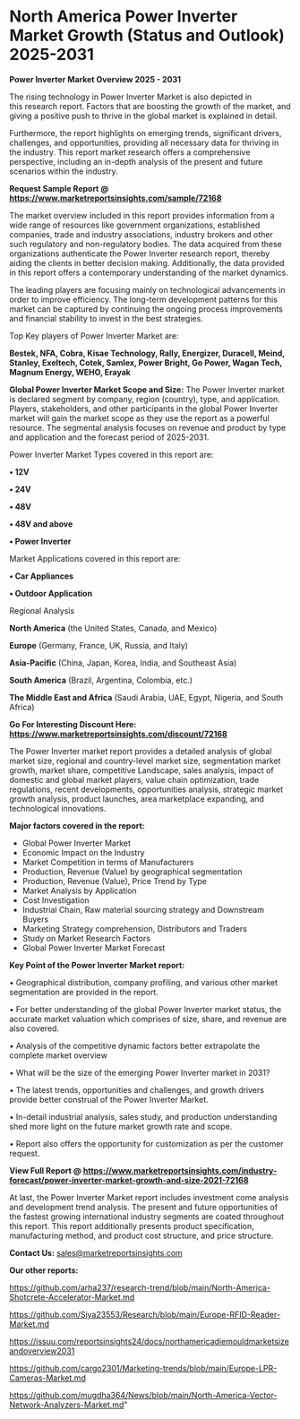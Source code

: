 # North America Power Inverter Market Growth (Status and Outlook) 2025-2031

<Strong> Power Inverter Market Overview 2025 - 2031</strong>

The rising technology in Power Inverter Market is also depicted in this research report. Factors that are boosting the growth of the market, and giving a positive push to thrive in the global market is explained in detail.

Furthermore, the report highlights on emerging trends, significant drivers, challenges, and opportunities, providing all necessary data for thriving in the industry. This report market research offers a comprehensive perspective, including an in-depth analysis of the present and future scenarios within the industry.

<strong>Request Sample Report @ <a href=https://www.marketreportsinsights.com/sample/72168>https://www.marketreportsinsights.com/sample/72168</a></strong>

The market overview included in this report provides information from a wide range of resources like government organizations, established companies, trade and industry associations, industry brokers and other such regulatory and non-regulatory bodies. The data acquired from these organizations authenticate the Power Inverter research report, thereby aiding the clients in better decision making. Additionally, the data provided in this report offers a contemporary understanding of the market dynamics.

The leading players are focusing mainly on technological advancements in order to improve efficiency. The long-term development patterns for this market can be captured by continuing the ongoing process improvements and financial stability to invest in the best strategies.

Top Key players of Power Inverter Market are:

<strong>Bestek, NFA, Cobra, Kisae Technology, Rally, Energizer, Duracell, Meind, Stanley, Exeltech, Cotek, Samlex, Power Bright, Go Power, Wagan Tech, Magnum Energy, WEHO, Erayak</strong>

<strong><b>Global Power Inverter Market Scope and Size:</b></strong>
The Power Inverter market is declared segment by company, region (country), type, and application. Players, stakeholders, and other participants in the global Power Inverter market will gain the market scope as they use the report as a powerful resource. The segmental analysis focuses on revenue and product by type and application and the forecast period of 2025-2031.

Power Inverter Market Types covered in this report are:

<strong>• 12V

• 24V

• 48V

• 48V and above

• Power Inverter</strong>

Market Applications covered in this report are:

<strong>• Car Appliances

• Outdoor Application</strong> 

Regional Analysis

<strong>North America</strong> (the United States, Canada, and Mexico)

<strong>Europe</strong> (Germany, France, UK, Russia, and Italy)

<strong>Asia-Pacific</strong> (China, Japan, Korea, India, and Southeast Asia)

<strong>South America</strong> (Brazil, Argentina, Colombia, etc.)

<strong>The Middle East and Africa</strong> (Saudi Arabia, UAE, Egypt, Nigeria, and South Africa)

<strong>Go For Interesting Discount Here: <a href=https://www.marketreportsinsights.com/discount/72168>https://www.marketreportsinsights.com/discount/72168</a></strong>

The Power Inverter market report provides a detailed analysis of global market size, regional and country-level market size, segmentation market growth, market share, competitive Landscape, sales analysis, impact of domestic and global market players, value chain optimization, trade regulations, recent developments, opportunities analysis, strategic market growth analysis, product launches, area marketplace expanding, and technological innovations.

<strong><b>Major factors covered in the report:</b></strong>
<ul>
  <li>Global Power Inverter Market </li>
  <li>Economic Impact on the Industry</li>
  <li>Market Competition in terms of Manufacturers</li>
  <li>Production, Revenue (Value) by geographical segmentation</li>
  <li>Production, Revenue (Value), Price Trend by Type</li>
  <li>Market Analysis by Application</li>
  <li>Cost Investigation</li>
  <li>Industrial Chain, Raw material sourcing strategy and Downstream Buyers</li>
  <li>Marketing Strategy comprehension, Distributors and Traders</li>
  <li>Study on Market Research Factors</li>
  <li>Global Power Inverter Market Forecast</li>
</ul>

<strong><b>Key Point of the Power Inverter Market report:</b></strong>

• Geographical distribution, company profiling, and various other market segmentation are provided in the report.

• For better understanding of the global Power Inverter market status, the accurate market valuation which comprises of size, share, and revenue are also covered.

• Analysis of the competitive dynamic factors better extrapolate the complete market overview

• What will be the size of the emerging Power Inverter market in 2031?

• The latest trends, opportunities and challenges, and growth drivers provide better construal of the Power Inverter Market.

• In-detail industrial analysis, sales study, and production understanding shed more light on the future market growth rate and scope.

• Report also offers the opportunity for customization as per the customer request.

<strong><b>View Full Report @ <a href=https://www.marketreportsinsights.com/industry-forecast/power-inverter-market-growth-and-size-2021-72168>https://www.marketreportsinsights.com/industry-forecast/power-inverter-market-growth-and-size-2021-72168</a></b></strong>


At last, the Power Inverter Market report includes investment come analysis and development trend analysis. The present and future opportunities of the fastest growing international industry segments are coated throughout this report. This report additionally presents product specification, manufacturing method, and product cost structure, and price structure.

<strong>Contact Us:</strong>
sales@marketreportsinsights.com

<strong>Our other reports:</strong>

<a href=https://github.com/arha237/research-trend/blob/main/North-America-Shotcrete-Accelerator-Market.md>https://github.com/arha237/research-trend/blob/main/North-America-Shotcrete-Accelerator-Market.md</a>

<a href=https://github.com/Siya23553/Research/blob/main/Europe-RFID-Reader-Market.md>https://github.com/Siya23553/Research/blob/main/Europe-RFID-Reader-Market.md</a>

<a href=https://issuu.com/reportsinsights24/docs/northamericadiemouldmarketsizeandoverview2031>https://issuu.com/reportsinsights24/docs/northamericadiemouldmarketsizeandoverview2031</a>

<a href=https://github.com/cargo2301/Marketing-trends/blob/main/Europe-LPR-Cameras-Market.md>https://github.com/cargo2301/Marketing-trends/blob/main/Europe-LPR-Cameras-Market.md</a>

<a href=https://github.com/mugdha364/News/blob/main/North-America-Vector-Network-Analyzers-Market.md>https://github.com/mugdha364/News/blob/main/North-America-Vector-Network-Analyzers-Market.md</a>"
